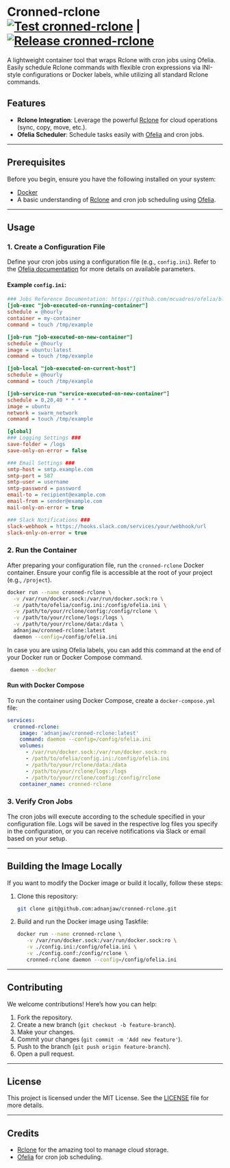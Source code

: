 # Cronned-rclone [![Test cronned-rclone](https://github.com/adnanjaw/cronned-rclone/actions/workflows/test.yml/badge.svg?branch=master)](https://github.com/adnanjaw/cronned-rclone/actions/workflows/test.yml) | [![Release cronned-rclone](https://github.com/adnanjaw/cronned-rclone/actions/workflows/release.yml/badge.svg)](https://github.com/adnanjaw/cronned-rclone/actions/workflows/release.yml)

A lightweight container tool that wraps Rclone with cron jobs using Ofelia. Easily schedule Rclone commands with
flexible cron expressions via INI-style configurations or Docker labels, while utilizing all standard Rclone commands.

## Features

- **Rclone Integration**: Leverage the powerful [Rclone](https://rclone.org/) for cloud operations (sync, copy, move,
  etc.).
- **Ofelia Scheduler**: Schedule tasks easily with [Ofelia](https://github.com/mcuadros/ofelia) and cron jobs.

---

## Prerequisites

Before you begin, ensure you have the following installed on your system:

- [Docker](https://docs.docker.com/get-docker/)
- A basic understanding of [Rclone](https://rclone.org/) and cron job scheduling
  using [Ofelia](https://github.com/mcuadros/ofelia).

---

## Usage

### 1. Create a Configuration File

Define your cron jobs using a configuration file (e.g., `config.ini`). Refer to
the [Ofelia documentation](https://github.com/mcuadros/ofelia) for more details on available parameters.

#### Example `config.ini`:

```ini
### Jobs Reference Documentation: https://github.com/mcuadros/ofelia/blob/master/docs/jobs.md ###
[job-exec "job-executed-on-running-container"]
schedule = @hourly
container = my-container
command = touch /tmp/example

[job-run "job-executed-on-new-container"]
schedule = @hourly
image = ubuntu:latest
command = touch /tmp/example

[job-local "job-executed-on-current-host"]
schedule = @hourly
command = touch /tmp/example

[job-service-run "service-executed-on-new-container"]
schedule = 0,20,40 * * * *
image = ubuntu
network = swarm_network
command = touch /tmp/example

[global]
### Logging Settings ###
save-folder = /logs
save-only-on-error = false

### Email Settings ###
smtp-host = smtp.example.com
smtp-port = 587
smtp-user = username
smtp-password = password
email-to = recipient@example.com
email-from = sender@example.com
mail-only-on-error = true

### Slack Notifications ###
slack-webhook = https://hooks.slack.com/services/your/webhook/url
slack-only-on-error = true
```

### 2. Run the Container

After preparing your configuration file, run the `cronned-rclone` Docker container. Ensure your config file is
accessible at the root of your project (e.g., `/project`).

```bash
docker run --name cronned-rclone \
  -v /var/run/docker.sock:/var/run/docker.sock:ro \
  -v /path/to/ofelia/config.ini:/config/ofelia.ini \
  -v /path/to/your/rclone/config:/config/rclone \
  -v /path/to/your/rclone/logs:/logs \
  -v /path/to/your/rclone/data:/data \
  adnanjaw/cronned-rclone:latest
  daemon --config=/config/ofelia.ini
```

In case you are using Ofelia labels, you can add this command at the end of your Docker run or Docker Compose command.

```bash
 daemon --docker
```

#### Run with Docker Compose

To run the container using Docker Compose, create a `docker-compose.yml` file:

```yaml
services:
  cronned-rclone:
    image: 'adnanjaw/cronned-rclone:latest'
    command: daemon --config=/config/ofelia.ini
    volumes:
      - /var/run/docker.sock:/var/run/docker.sock:ro
      - /path/to/ofelia/config.ini:/config/ofelia.ini
      - /path/to/your/rclone/data:/data
      - /path/to/your/rclone/logs:/logs
      - /path/to/your/rclone/config:/config/rclone
    container_name: cronned-rclone
```

### 3. Verify Cron Jobs

The cron jobs will execute according to the schedule specified in your configuration file. Logs will be saved in the
respective log files you specify in the configuration, or you can receive notifications via Slack or email based on your
setup.

---

## Building the Image Locally

If you want to modify the Docker image or build it locally, follow these steps:

1. Clone this repository:
   ```bash
   git clone git@github.com:adnanjaw/cronned-rclone.git
   ```

2. Build and run the Docker image using Taskfile:
   ```bash
   docker run --name cronned-rclone \
      -v /var/run/docker.sock:/var/run/docker.sock:ro \
      -v ./config.ini:/config/ofelia.ini \
      -v ./config.conf:/config/rclone \
      cronned-rclone daemon --config=/config/ofelia.ini
   ```

---

## Contributing

We welcome contributions! Here’s how you can help:

1. Fork the repository.
2. Create a new branch (`git checkout -b feature-branch`).
3. Make your changes.
4. Commit your changes (`git commit -m 'Add new feature'`).
5. Push to the branch (`git push origin feature-branch`).
6. Open a pull request.

---

## License

This project is licensed under the MIT License. See the [LICENSE](LICENSE) file for more details.

---

## Credits

- [Rclone](https://rclone.org/) for the amazing tool to manage cloud storage.
- [Ofelia](https://github.com/mcuadros/ofelia) for cron job scheduling.
